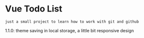 # Vue Todo List
```
just a small project to learn how to work with git and github
```
1.1.0: theme saving in local storage, a little bit responsive design